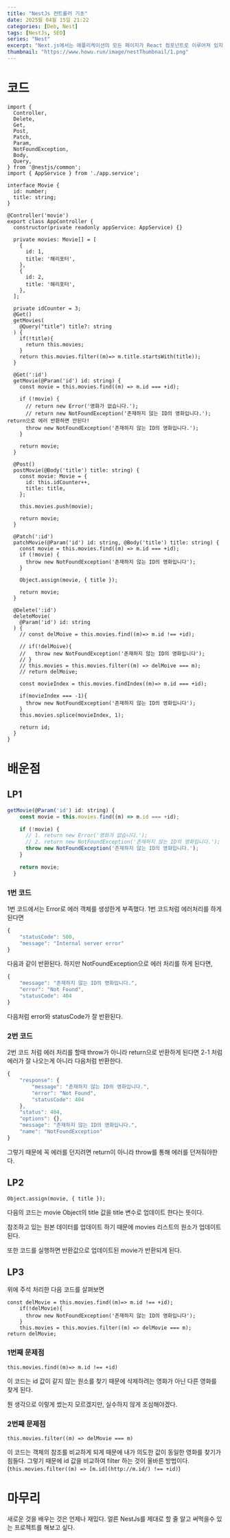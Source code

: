 ```yaml
---
title: "NestJs 컨트롤러 기초"
date: 2025월 04월 15일 21:22
categories: [Deb, Nest]
tags: [NestJs, SEO]
series: "Nest"
excerpt: "Next.js에서는 애플리케이션의 모든 페이지가 React 컴포넌트로 이루어져 있지만, 기본적으로 HTML의 <html>, <head>, <body> 태그 같은 구조는 자동으로 생성됩니다. 하지만 때로는 이러한 구조를 커스터마이징할 필요가 있을 때가 있습니다. 바로 이때 사용하는 파일이 _document.js입니다."
thumbnail: "https://www.howu.run/image/nestThumbnail/1.png"
---
```


# 코드

```tsx
import {
  Controller,
  Delete,
  Get,
  Post,
  Patch,
  Param,
  NotFoundException,
  Body,
  Query,
} from '@nestjs/common';
import { AppService } from './app.service';

interface Movie {
  id: number;
  title: string;
}

@Controller('movie')
export class AppController {
  constructor(private readonly appService: AppService) {}

  private movies: Movie[] = [
    {
      id: 1,
      title: '해리포터',
    },
    {
      id: 2,
      title: '해리포터',
    },
  ];

  private idCounter = 3;
  @Get()
  getMovies(
    @Query("title") title?: string
  ) {
    if(!title){
      return this.movies;
    }
    return this.movies.filter((m)=> m.title.startsWith(title));
  }

  @Get(':id')
  getMovie(@Param('id') id: string) {
    const movie = this.movies.find((m) => m.id === +id);

    if (!movie) {
      // return new Error('영화가 없습니다.');
      // return new NotFoundException('존재하지 않는 ID의 영화입니다.'); return으로 에러 반환하면 안된다!
      throw new NotFoundException('존재하지 않는 ID의 영화입니다.');
    }

    return movie;
  }

  @Post()
  postMovie(@Body('title') title: string) {
    const movie: Movie = {
      id: this.idCounter++,
      title: title,
    };

    this.movies.push(movie);

    return movie;
  }

  @Patch(':id')
  patchMovie(@Param('id') id: string, @Body('title') title: string) {
    const movie = this.movies.find((m) => m.id === +id);
    if (!movie) {
      throw new NotFoundException('존재하지 않는 ID의 영화입니다');
    }

    Object.assign(movie, { title });

    return movie;
  }

  @Delete(':id')
  deleteMovie(
    @Param('id') id: string
  ) {
    // const delMoive = this.movies.find((m)=> m.id !== +id);
    
    // if(!delMoive){
    //   throw new NotFoundException('존재하지 않는 ID의 영화입니다');
    // }
    // this.movies = this.movies.filter((m) => delMoive === m);
    // return delMoive;

    const movieIndex = this.movies.findIndex((m)=> m.id === +id);

    if(movieIndex === -1){
      throw new NotFoundException('존재하지 않는 ID의 영화입니다');
    }
    this.movies.splice(movieIndex, 1);

    return id;
  }
}

```

# 배운점

## LP1

```jsx
getMovie(@Param('id') id: string) {
    const movie = this.movies.find((m) => m.id === +id);

    if (!movie) {
      // 1. return new Error('영화가 없습니다.');
      // 2. return new NotFoundException('존재하지 않는 ID의 영화입니다.'); return으로 에러 반환하면 안된다!
      throw new NotFoundException('존재하지 않는 ID의 영화입니다.');
    }

    return movie;
  }
```

### 1번 코드

1번 코드에서는 Error로 에러 객체를 생성한게 부족했다.  1번 코드처럼 에러처리를 하게 된다면

```jsx
{
    "statusCode": 500,
    "message": "Internal server error"
}
```

다음과 같이 반환된다. 하지만 NotFoundException으로 에러 처리를 하게 된다면,

```jsx
{
    "message": "존재하지 않는 ID의 영화입니다.",
    "error": "Not Found",
    "statusCode": 404
}
```

다음처럼 error와 statusCode가 잘 반환된다.

### 2번 코드

2번 코드 처럼 에러 처리를 할때 throw가 아니라 return으로 반환하게 된다면 2-1 처럼 에러가 잘 나오는게 아니라 다음처럼 반환한다.

```jsx
{
    "response": {
        "message": "존재하지 않는 ID의 영화입니다.",
        "error": "Not Found",
        "statusCode": 404
    },
    "status": 404,
    "options": {},
    "message": "존재하지 않는 ID의 영화입니다.",
    "name": "NotFoundException"
}
```

그렇기 때문에 꼭 에러를 던지려면 return이 아니라 throw를 통해 에러를 던져줘야한다.

## LP2

`Object.assign(movie, { title });`

다음의 코드는 movie Object의 title 값을 title 변수로 업데이트 한다는 뜻이다.

참조하고 있는 원본 데이터를 업데이트 하기 때문에 movies 리스트의 원소가 업데이트 된다.

또한 코드를 실행하면 반환값으로 업데이트된 movie가 반환되게 된다.

## LP3

위에 주석 처리한 다음 코드를 살펴보면

```tsx
const delMovie = this.movies.find((m)=> m.id !== +id);
    if(!delMovie){
      throw new NotFoundException('존재하지 않는 ID의 영화입니다');
    }
    this.movies = this.movies.filter((m) => delMovie === m);
return delMovie;
```

### 1번째 문제점

`this.movies.find((m)=> m.id !== +id)` 

이 코드는 id 값이 같지 않는 원소를 찾기 때문에 삭제하려는 영화가 아닌 다른 영화를 찾게 된다.

뭔 생각으로 이렇게 썼는지 모르겠지만, 실수하지 않게 조심해야겠다.

### 2번째 문제점

`this.movies.filter((m) => delMovie === m)`

이 코드는 객체의 참조를 비교하게 되게 때문에 내가 의도한 값이 동일한 영화를 찾기가 힘들다. 그렇기 때문에 id 값을 비교하여 filter 하는 것이 올바른 방법이다.(`this.movies.filter((m) => [m.id](http://m.id/) !== +id)`)

# 마무리

새로운 것을 배우는 것은 언제나 재밌다. 얼른 NestJs를 제대로 할 줄 알고 써먹을수 있는 프로젝트를 해보고 싶다.